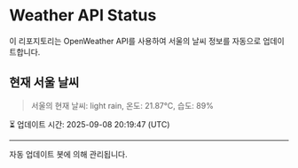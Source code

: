 
# Weather API Status

이 리포지토리는 OpenWeather API를 사용하여 서울의 날씨 정보를 자동으로 업데이트합니다.

## 현재 서울 날씨
> 서울의 현재 날씨: light rain, 온도: 21.87°C, 습도: 89%

⏳ 업데이트 시간: 2025-09-08 20:19:47 (UTC)

---
자동 업데이트 봇에 의해 관리됩니다.
